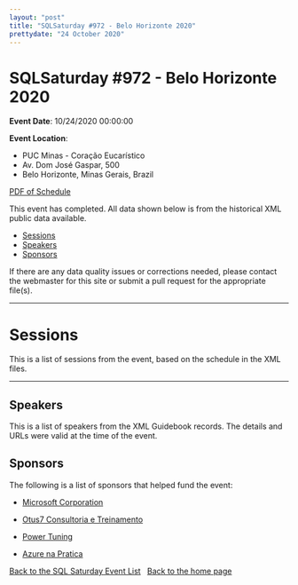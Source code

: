 ```yaml
---
layout: "post" 
title: "SQLSaturday #972 - Belo Horizonte 2020" 
prettydate: "24 October 2020" 
---
```

# SQLSaturday #972 - Belo Horizonte 2020
 
**Event Date**: 10/24/2020 00:00:00
 
**Event Location**:
- PUC Minas - Coração Eucarístico
- Av. Dom José Gaspar, 500
- Belo Horizonte, Minas Gerais, Brazil
 
<a href="/assets/pdf/0972.pdf">PDF of Schedule</a>
 
This event has completed. All data shown below is from the historical XML public data available.
<ul>
   <li><a href="#sessions">Sessions</a></li>
   <li><a href="#speakers">Speakers</a></li>
   <li><a href="#sponsors">Sponsors</a></li>
</ul>
 
 
If there are any data quality issues or corrections needed, please contact the webmaster for this site or submit a pull request for the appropriate file(s). 
 
----------------------------------------------------------------------------------- 
 
# <a name="sessions"></a>Sessions
This is a list of sessions from the event, based on the schedule in the XML files.
 
----------------------------------------------------------------------------------- 
## <a name="#speakers"></a>Speakers
This is a list of speakers from the XML Guidebook records. The details and URLs were valid at the time of the event.
 
 
 
 
## <a name="sponsors"></a>Sponsors
The following is a list of sponsors that helped fund the event:
 
- [Microsoft Corporation](https://www.microsoft.com/en-us/server-cloud/products/sql-server/)
 
- [Otus7 Consultoria e Treinamento](http://otus7.com/)
 
- [Power Tuning](https://powertuning.com.br/)
 
- [Azure na Pratica](https://www.azurenapratica.com)
 
[Back to the SQL Saturday Event List](/past.html)
&nbsp;
[Back to the home page](/index.html)
